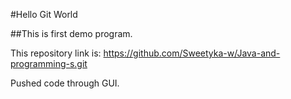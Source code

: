 #Hello Git World

##This is first demo program.


This repository link is:
https://github.com/Sweetyka-w/Java-and-programming-s.git

Pushed code through GUI.